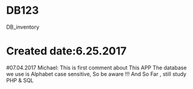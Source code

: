 # DB123
DB_inventory
# Created date:6.25.2017
#07.04.2017
Michael: This is first comment about This APP
The database we use is Alphabet case sensitive, So be aware !!!
And So Far , still study PHP & SQL
